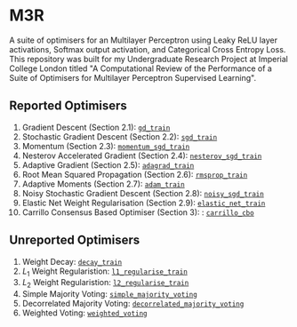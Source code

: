 <style TYPE="text/css">
code.has-jax {font: inherit; font-size: 100%; background: inherit; border: inherit;}
</style>
<script type="text/x-mathjax-config">
MathJax.Hub.Config({
    tex2jax: {
        inlineMath: [['$','$'], ['\\(','\\)']],
        skipTags: ['script', 'noscript', 'style', 'textarea', 'pre'] // removed 'code' entry
    }
});
MathJax.Hub.Queue(function() {
    var all = MathJax.Hub.getAllJax(), i;
    for(i = 0; i < all.length; i += 1) {
        all[i].SourceElement().parentNode.className += ' has-jax';
    }
});
</script>
<script type="text/javascript" src="https://cdnjs.cloudflare.com/ajax/libs/mathjax/2.7.4/MathJax.js?config=TeX-AMS_HTML-full"></script>

# M3R

A suite of optimisers for an Multilayer Perceptron using Leaky ReLU layer activations, Softmax output activation, and Categorical Cross Entropy Loss. This repository was built for my Undergraduate Research Project at Imperial College London titled "A Computational Review of the Performance of a Suite of Optimisers for Multilayer Perceptron Supervised Learning".

## Reported Optimisers
1. Gradient Descent (Section 2.1): [`gd_train`](../main/Req/mlp.py)
2. Stochastic Gradient Descent (Section 2.2): [`sgd_train`](../main/Req/mlp.py)
3. Momentum (Section 2.3): [`momentum_sgd_train`](../main/Req/mlp.py)
4. Nesterov Accelerated Gradient (Section 2.4): [`nesterov_sgd_train`](../main/Req/mlp.py)
5. Adaptive Gradient (Section 2.5): [`adagrad_train`](../main/Req/mlp.py)
6. Root Mean Squared Propagation (Section 2.6): [`rmsprop_train`](../main/Req/mlp.py)
7. Adaptive Moments (Section 2.7): [`adam_train`](../main/Req/mlp.py)
8. Noisy Stochastic Gradient Descent (Section 2.8): [`noisy_sgd_train`](../main/Req/mlp.py)
10. Elastic Net Weight Regularisation (Section 2.9): [`elastic_net_train`](../main/Req/mlp.py)
11. Carrillo Consensus Based Optimiser (Section 3): : [`carrillo_cbo`](../main/Req/carrillo.py)

## Unreported Optimisers
1. Weight Decay: [`decay_train`](../main/Req/mlp.py)
2. $L_{1}$ Weight Regularistion: [`l1_regularise_train`](../main/Req/mlp.py)
3. $L_{2}$ Weight Regularistion: [`l2_regularise_train`](../main/Req/mlp.py)
4. Simple Majority Voting: [`simple_majority_voting`](../main/Req/ensemble.py)
5. Decorrelated Majority Voting: [`decorrelated_majority_voting`](../main/Req/ensemble.py)
6. Weighted Voting: [`weighted_voting`](../main/Req/ensemble.py)

